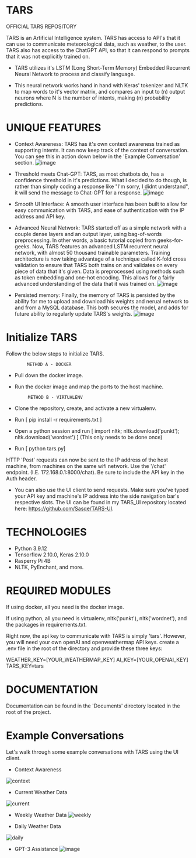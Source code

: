 # TARS
OFFICIAL TARS REPOSITORY

TARS is an Artificial Intelligence system. TARS has access to API's that it can use to communicate meteorological data, such as weather, to the user. TARS also has access to the ChatGPT API, so that it can respond to prompts that it was not explicitly trained on.

- TARS utilizes it's LSTM (Long Short-Term Memory) Embedded Recurrent Neural Network to process and classify language. 

- This neural network works hand in hand with Keras' tokenizer and NLTK to map words to it's vector matrix, and compares an input to (n) output neurons where N is the number of intents, making (n) probability predictions. 

# UNIQUE FEATURES

 - Context Awareness:
  TARS has it's own context awareness trained as supporting intents. It can now keep track of the context of conversation. You can see this in action down below in the 'Example Conversation' section.
  ![image](https://user-images.githubusercontent.com/23193263/233720681-40751d09-5254-493d-a8b6-f8df5c05977b.png)

 - Threshold meets Chat-GPT:
  TARS, as most chatbots do, has a confidence threshold in it's predictions. What I decided to do though, is rather than simply coding a response like "I'm sorry, I didnt understand", it will send the message to Chat-GPT for a response.
  ![image](https://user-images.githubusercontent.com/23193263/233720820-8789ea8e-6ed0-4388-9d21-e0f095ed74c8.png)

  
 - Smooth UI Interface:
  A smooth user interface has been built to allow for easy communication with TARS, and ease of authentication with the IP address and API key.
  
 - Advanced Neural Network:
  TARS started off as a simple network with a couple dense layers and an output layer, using bag-of-words preprocessing. In other words, a basic tutorial copied from geeks-for-geeks. Now, TARS features an advanced LSTM recurrent neural network, with almost 50 thousand trainable parameters. Training architecture is now taking advantage of a technique called K-fold cross validation to ensure that TARS both trains on and validates on every piece of data that it's given. Data is preprocessed using methods such as token embedding and one-hot encoding. This allows for a fairly advanced understanding of the data that it was trained on.
  ![image](https://user-images.githubusercontent.com/23193263/233721286-4eb16697-0acb-4d8e-b4fd-9b5faa245692.png)

 - Persisted memory:
 Finally, the memory of TARS is persisted by the ability for me to upload and download his weights and nerual network to and from a MySQL database. This both secures the model, and adds for future ability to regularly update TARS's weights. 
![image](https://user-images.githubusercontent.com/23193263/233721362-9fa0d320-2e29-4c53-b7af-2014fed9e3d0.png)


# Initialize TARS
Follow the below steps to initialize TARS.

            METHOD A - DOCKER
 - Pull down the docker image.
 - Run the docker image and map the ports to the host machine.
 
            METHOD B - VIRTUALENV
 - Clone the repository, create, and activate a new virtualenv.
 - Run [ pip install -r requirements.txt ]
 - Open a python session and run [ import nltk; nltk.download('punkt'); nltk.download('wordnet') ] (This only needs to be done once)
 - Run [ python tars.py] 
 
 HTTP 'Post' requests can now be sent to the IP address of the host machine, from machines on the same wifi network. Use the '/chat' endpoint. (I.E. 172.168.0.1:8000/chat). Be sure to include the API key in the Auth header.
 - You can also use the UI client to send requests. Make sure you've typed your API key and machine's IP address into the side navigation bar's respective slots. The UI can be found in my TARS_UI repository located here: https://github.com/Sasqe/TARS-UI.
 
 
# TECHNOLOGIES
- Python 3.9.12
- Tensorflow 2.10.0, Keras 2.10.0
- Rasperry Pi 4B
- NLTK, PyEnchant, and more.

# REQUIRED MODULES
 If using docker, all you need is the docker image.
 
 If using python, all you need is virtualenv, nltk('punkt'), nltk('wordnet'), and the packages in requirements.txt.
 
 Right now, the api key to communicate with TARS is simply 'tars'. However, you will need your own openAI and openweathermap API keys. create a .env file in the root of the directory and provide these three keys:
 
WEATHER_KEY=[YOUR_WEATHERMAP_KEY]
AI_KEY=[YOUR_OPENAI_KEY]
TARS_KEY=tars

# DOCUMENTATION
Documentation can be found in the 'Documents' directory located in the root of the project.

# Example Conversations

Let's walk through some example conversations with TARS using the UI client. 


- Context Awareness

![context](https://user-images.githubusercontent.com/23193263/232133654-d82b3b2b-2f15-4cb0-8b4a-d4afb2ba4cfa.jpg)


- Current Weather Data

![current](https://user-images.githubusercontent.com/23193263/232134358-e0b8eb4c-64d1-4f1b-bff8-1c37914dc404.jpg)


- Weekly Weather Data
![weekly](https://user-images.githubusercontent.com/23193263/232137924-318a4e91-715c-413a-a719-c4e2305a079e.jpg)


- Daily Weather Data

![daily](https://user-images.githubusercontent.com/23193263/232141485-8c311723-bb19-40ab-a333-8fb78470b2f4.jpg)

- GPT-3 Assistance
![image](https://user-images.githubusercontent.com/23193263/233722036-6c03398a-313c-4200-a6d0-c98a47cee8ce.png)
